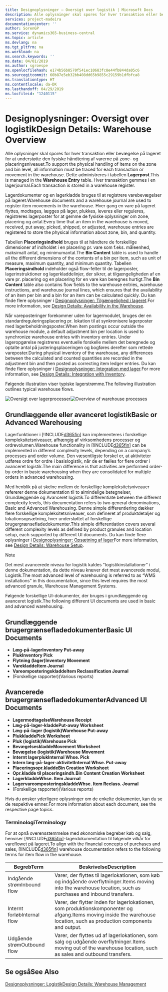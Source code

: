 ```yaml
---
title: Designoplysninger – Oversigt over logistik | Microsoft Docs
description: Alle oplysninger skal spores for hver transaktion eller bevægelse på lageret for at understøtte den fysiske håndtering af varerne på zone- og placeringsniveauet. Dette administreres i tabellen **Lagerpost**. Hver transaktion gemmes i en lagerjournal.
services: project-madeira
documentationcenter: ''
author: SorenGP
ms.service: dynamics365-business-central
ms.topic: article
ms.devlang: na
ms.tgt_pltfrm: na
ms.workload: na
ms.search.keywords: ''
ms.date: 04/01/2019
ms.author: sgroespe
ms.openlocfilehash: e174b56b8570f541ec10683fc8e44fb844da05c6
ms.sourcegitcommit: 60b87e5eb32bb408dd65b9855c29159b1dfbfca8
ms.translationtype: HT
ms.contentlocale: da-DK
ms.lasthandoff: 04/29/2019
ms.locfileid: "1240115"
---
```

# <a name="design-details-warehouse-overview"></a><span data-ttu-id="0df1f-105">Designoplysninger: Oversigt over logistik</span><span class="sxs-lookup"><span data-stu-id="0df1f-105">Design Details: Warehouse Overview</span></span>
<span data-ttu-id="0df1f-106">Alle oplysninger skal spores for hver transaktion eller bevægelse på lageret for at understøtte den fysiske håndtering af varerne på zone- og placeringsniveauet.</span><span class="sxs-lookup"><span data-stu-id="0df1f-106">To support the physical handling of items on the zone and bin level, all information must be traced for each transaction or movement in the warehouse.</span></span> <span data-ttu-id="0df1f-107">Dette administreres i tabellen **Lagerpost**.</span><span class="sxs-lookup"><span data-stu-id="0df1f-107">This is managed in the **Warehouse Entry** table.</span></span> <span data-ttu-id="0df1f-108">Hver transaktion gemmes i en lagerjournal.</span><span class="sxs-lookup"><span data-stu-id="0df1f-108">Each transaction is stored in a warehouse register.</span></span>  

<span data-ttu-id="0df1f-109">Lagerdokumenter og en lagerkladde bruges til at registrere varebevægelser på lageret.</span><span class="sxs-lookup"><span data-stu-id="0df1f-109">Warehouse documents and a warehouse journal are used to register item movements in the warehouse.</span></span> <span data-ttu-id="0df1f-110">Hver gang en vare på lageret flyttes, modtages, lægges på lager, plukkes, leveres eller reguleres, registreres lagerposter for at gemme de fysiske oplysninger om zone, placering og antal.</span><span class="sxs-lookup"><span data-stu-id="0df1f-110">Every time that an item in the warehouse is moved, received, put away, picked, shipped, or adjusted, warehouse entries are registered to store the physical information about zone, bin, and quantity.</span></span>

<span data-ttu-id="0df1f-111">Tabellen **Placeringsindhold** bruges til at håndtere de forskellige dimensioner af indholdet i en placering pr. vare som f.eks. måleenhed, maksimalt antal, og minimumantal.</span><span class="sxs-lookup"><span data-stu-id="0df1f-111">The **Bin Content** table is used to handle all the different dimensions of the contents of a bin per item, such as unit of measure, maximum quantity, and minimum quantity.</span></span> <span data-ttu-id="0df1f-112">Tabellen **Placeringsindhold** indeholder også flow-felter til de lagerposter, lagerinstruktioner og lagerkladdelinjer, der sikrer, at tilgængeligheden af en vare pr. placering og en placering for en vare kan beregnes hurtigt.</span><span class="sxs-lookup"><span data-stu-id="0df1f-112">The **Bin Content** table also contains flow fields to the warehouse entries, warehouse instructions, and warehouse journal lines, which ensures that the availability of an item per bin and a bin for an item can be calculated quickly.</span></span> <span data-ttu-id="0df1f-113">Du kan finde flere oplysninger i [Designoplysninger: Tilgængelighed i lageret](design-details-availability-in-the-warehouse.md).</span><span class="sxs-lookup"><span data-stu-id="0df1f-113">For more information, see [Design Details: Availability in the Warehouse](design-details-availability-in-the-warehouse.md).</span></span>  

<span data-ttu-id="0df1f-114">Når vareposteringer forekommer uden for lagermodulet, bruges der en standardreguleringsplacering pr. lokation til at synkronisere lagerposter med lagerbeholdningsposter.</span><span class="sxs-lookup"><span data-stu-id="0df1f-114">When item postings occur outside the warehouse module, a default adjustment bin per location is used to synchronize warehouse entries with inventory entries.</span></span> <span data-ttu-id="0df1f-115">Under lageropgørelse registreres eventuelle forskelle mellem det beregnede og optalte antal på justeringsplaceringen og bogføres derefter som rettede vareposter.</span><span class="sxs-lookup"><span data-stu-id="0df1f-115">During physical inventory of the warehouse, any differences between the calculated and counted quantities are recorded in the adjustment bin and then posted as correcting item ledger entries.</span></span> <span data-ttu-id="0df1f-116">Du kan finde flere oplysninger i [Designoplysninger: Integration med lager](design-details-integration-with-inventory.md).</span><span class="sxs-lookup"><span data-stu-id="0df1f-116">For more information, see [Design Details: Integration with Inventory](design-details-integration-with-inventory.md).</span></span>  

<span data-ttu-id="0df1f-117">Følgende illustration viser typiske lagerstrømme.</span><span class="sxs-lookup"><span data-stu-id="0df1f-117">The following illustration outlines typical warehouse flows.</span></span>  

<span data-ttu-id="0df1f-118">![Oversigt over lagerprocesser](media/design_details_warehouse_management_overview.png "Oversigt over lagerprocesser")</span><span class="sxs-lookup"><span data-stu-id="0df1f-118">![Overview of warehouse processes](media/design_details_warehouse_management_overview.png "Overview of warehouse processes")</span></span>  

## <a name="basic-or-advanced-warehousing"></a><span data-ttu-id="0df1f-119">Grundlæggende eller avanceret logistik</span><span class="sxs-lookup"><span data-stu-id="0df1f-119">Basic or Advanced Warehousing</span></span>  
<span data-ttu-id="0df1f-120">Lagerfunktioner i [!INCLUDE[d365fin](includes/d365fin_md.md)] kan implementeres i forskellige kompleksitetsniveauer, afhængig af virksomhedens processer og ordrevolumen.</span><span class="sxs-lookup"><span data-stu-id="0df1f-120">Warehouse functionality in [!INCLUDE[d365fin](includes/d365fin_md.md)] can be implemented in different complexity levels, depending on a company’s processes and order volume.</span></span> <span data-ttu-id="0df1f-121">Den væsentligste forskel er, at aktiviteter udføres ordre for ordre i basislogistik, når de er fælles for flere ordrer i avanceret logistik.</span><span class="sxs-lookup"><span data-stu-id="0df1f-121">The main difference is that activities are performed order-by-order in basic warehousing when they are consolidated for multiple orders in advanced warehousing.</span></span>  

 <span data-ttu-id="0df1f-122">Med henblik på at skelne mellem de forskellige kompleksitetsniveauer refererer denne dokumentation til to almindelige betegnelser, Grundlæggende og Avanceret logistik.</span><span class="sxs-lookup"><span data-stu-id="0df1f-122">To differentiate between the different complexity levels, this documentation refers to two general denominations, Basic and Advanced Warehousing.</span></span> <span data-ttu-id="0df1f-123">Denne simple differentiering dækker flere forskellige kompleksitetsniveauer, som defineret af produktdetaljer og lokationsopsætning, hver understøttet af forskellige brugergrænsefladedokumenter.</span><span class="sxs-lookup"><span data-stu-id="0df1f-123">This simple differentiation covers several different complexity levels as defined by product granules and location setup, each supported by different UI documents.</span></span> <span data-ttu-id="0df1f-124">Du kan finde flere oplysninger i [Designoplysninger: Opsætning af lager](design-details-warehouse-setup.md)</span><span class="sxs-lookup"><span data-stu-id="0df1f-124">For more information, see [Design Details: Warehouse Setup](design-details-warehouse-setup.md).</span></span>  

> [!NOTE]  
>  <span data-ttu-id="0df1f-125">Det mest avancerede niveau for logistik kaldes "logistikinstallationer" i denne dokumentation, da dette niveau kræver det mest avancerede modul, Logistik.</span><span class="sxs-lookup"><span data-stu-id="0df1f-125">The most advanced level of warehousing is referred to as “WMS installations” in this documentation, since this level requires the most advanced granule, Warehouse Management Systems.</span></span>  

 <span data-ttu-id="0df1f-126">Følgende forskellige UI-dokumenter, der bruges i grundlæggende og avanceret logistik.</span><span class="sxs-lookup"><span data-stu-id="0df1f-126">The following different UI documents are used in basic and advanced warehousing.</span></span>  

## <a name="basic-ui-documents"></a><span data-ttu-id="0df1f-127">Grundlæggende brugergrænsefladedokumenter</span><span class="sxs-lookup"><span data-stu-id="0df1f-127">Basic UI Documents</span></span>  

-   <span data-ttu-id="0df1f-128">**Læg-på-lager**</span><span class="sxs-lookup"><span data-stu-id="0df1f-128">**Inventory Put-away**</span></span>  
-   <span data-ttu-id="0df1f-129">**Pluk**</span><span class="sxs-lookup"><span data-stu-id="0df1f-129">**Inventory Pick**</span></span>  
-   <span data-ttu-id="0df1f-130">**Flytning (lager)**</span><span class="sxs-lookup"><span data-stu-id="0df1f-130">**Inventory Movement**</span></span>  
-   <span data-ttu-id="0df1f-131">**Varekladde**</span><span class="sxs-lookup"><span data-stu-id="0df1f-131">**Item Journal**</span></span>  
-   <span data-ttu-id="0df1f-132">**Vareomposteringskladde**</span><span class="sxs-lookup"><span data-stu-id="0df1f-132">**Item Reclassification Journal**</span></span>  
-   <span data-ttu-id="0df1f-133">(Forskellige rapporter)</span><span class="sxs-lookup"><span data-stu-id="0df1f-133">(Various reports)</span></span>  

## <a name="advanced-ui-documents"></a><span data-ttu-id="0df1f-134">Avancerede brugergrænsefladedokumenter</span><span class="sxs-lookup"><span data-stu-id="0df1f-134">Advanced UI Documents</span></span>  

-   <span data-ttu-id="0df1f-135">**Lagermodtagelse**</span><span class="sxs-lookup"><span data-stu-id="0df1f-135">**Warehouse Receipt**</span></span>  
-   <span data-ttu-id="0df1f-136">**Læg-på-lager-kladde**</span><span class="sxs-lookup"><span data-stu-id="0df1f-136">**Put-away Worksheet**</span></span>  
-   <span data-ttu-id="0df1f-137">**Læg-på-lager (logistik)**</span><span class="sxs-lookup"><span data-stu-id="0df1f-137">**Warehouse Put-away**</span></span>  
-   <span data-ttu-id="0df1f-138">**Plukkladde**</span><span class="sxs-lookup"><span data-stu-id="0df1f-138">**Pick Worksheet**</span></span>  
-   <span data-ttu-id="0df1f-139">**Pluk (logistik)**</span><span class="sxs-lookup"><span data-stu-id="0df1f-139">**Warehouse Pick**</span></span>  
-   <span data-ttu-id="0df1f-140">**Bevægelseskladde**</span><span class="sxs-lookup"><span data-stu-id="0df1f-140">**Movement Worksheet**</span></span>  
-   <span data-ttu-id="0df1f-141">**Bevægelse (logistik)**</span><span class="sxs-lookup"><span data-stu-id="0df1f-141">**Warehouse Movement**</span></span>  
-   <span data-ttu-id="0df1f-142">**Internt lagerpluk**</span><span class="sxs-lookup"><span data-stu-id="0df1f-142">**Internal Whse. Pick**</span></span>  
-   <span data-ttu-id="0df1f-143">**Intern læg-på-lager-aktivitet**</span><span class="sxs-lookup"><span data-stu-id="0df1f-143">**Internal Whse. Put-away**</span></span>  
-   <span data-ttu-id="0df1f-144">**Placeringsopr.kladde**</span><span class="sxs-lookup"><span data-stu-id="0df1f-144">**Bin Creation Worksheet**</span></span>  
-   <span data-ttu-id="0df1f-145">**Opr.kladde til placeringsindh.**</span><span class="sxs-lookup"><span data-stu-id="0df1f-145">**Bin Content Creation Worksheet**</span></span>  
-   <span data-ttu-id="0df1f-146">**Lagerkladde**</span><span class="sxs-lookup"><span data-stu-id="0df1f-146">**Whse. Item Journal**</span></span>  
-   <span data-ttu-id="0df1f-147">**Lagervareomposteringskladde**</span><span class="sxs-lookup"><span data-stu-id="0df1f-147">**Whse. Item Reclass. Journal**</span></span>  
-   <span data-ttu-id="0df1f-148">(Forskellige rapporter)</span><span class="sxs-lookup"><span data-stu-id="0df1f-148">(Various reports)</span></span>  

<span data-ttu-id="0df1f-149">Hvis du ønsker yderligere oplysninger om de enkelte dokumenter, kan du se de respektive emner.</span><span class="sxs-lookup"><span data-stu-id="0df1f-149">For more information about each document, see the respective page topics.</span></span>  

### <a name="terminology"></a><span data-ttu-id="0df1f-150">Terminologi</span><span class="sxs-lookup"><span data-stu-id="0df1f-150">Terminology</span></span>  
<span data-ttu-id="0df1f-151">For at opnå overensstemmelse med økonomiske begreber køb og salg, henviser [!INCLUDE[d365fin](includes/d365fin_md.md)]-lagerdokumentation til følgende vilkår for vareflowet på lageret.</span><span class="sxs-lookup"><span data-stu-id="0df1f-151">To align with the financial concepts of purchases and sales, [!INCLUDE[d365fin](includes/d365fin_md.md)] warehouse documentation refers to the following terms for item flow in the warehouse.</span></span>  

|<span data-ttu-id="0df1f-152">Begreb</span><span class="sxs-lookup"><span data-stu-id="0df1f-152">Term</span></span>|<span data-ttu-id="0df1f-153">Beskrivelse</span><span class="sxs-lookup"><span data-stu-id="0df1f-153">Description</span></span>|  
|----------|---------------------------------------|  
|<span data-ttu-id="0df1f-154">Indgående strøm</span><span class="sxs-lookup"><span data-stu-id="0df1f-154">Inbound flow</span></span>|<span data-ttu-id="0df1f-155">Varer, der flyttes til lagerlokationen, som køb og indgående overflytninger.</span><span class="sxs-lookup"><span data-stu-id="0df1f-155">Items moving into the warehouse location, such as purchases and inbound transfers.</span></span>|  
|<span data-ttu-id="0df1f-156">Internt forløb</span><span class="sxs-lookup"><span data-stu-id="0df1f-156">Internal flow</span></span>|<span data-ttu-id="0df1f-157">Varer, der flytter inden for lagerlokationen, som produktionskomponenter og afgang.</span><span class="sxs-lookup"><span data-stu-id="0df1f-157">Items moving inside the warehouse location, such as production components and output.</span></span>|  
|<span data-ttu-id="0df1f-158">Udgående strøm</span><span class="sxs-lookup"><span data-stu-id="0df1f-158">Outbound flow</span></span>|<span data-ttu-id="0df1f-159">Varer, der flyttes ud af lagerlokationen, som salg og udgående overflytninger.</span><span class="sxs-lookup"><span data-stu-id="0df1f-159">Items moving out of the warehouse location, such as sales and outbound transfers.</span></span>|  

## <a name="see-also"></a><span data-ttu-id="0df1f-160">Se også</span><span class="sxs-lookup"><span data-stu-id="0df1f-160">See Also</span></span>  
 [<span data-ttu-id="0df1f-161">Designoplysninger: Logistik</span><span class="sxs-lookup"><span data-stu-id="0df1f-161">Design Details: Warehouse Management</span></span>](design-details-warehouse-management.md)
